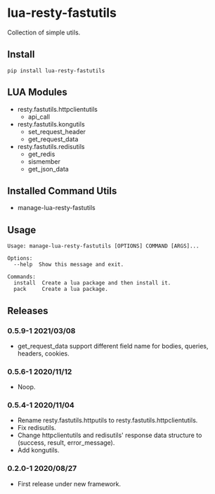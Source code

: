 # lua-resty-fastutils

Collection of simple utils.

## Install

```shell
pip install lua-resty-fastutils
```

## LUA Modules

- resty.fastutils.httpclientutils
  - api_call
- resty.fastutils.kongutils
  - set_request_header
  - get_request_data
- resty.fastutils.redisutils
  - get_redis
  - sismember
  - get_json_data

## Installed Command Utils

- manage-lua-resty-fastutils

## Usage

```shell
Usage: manage-lua-resty-fastutils [OPTIONS] COMMAND [ARGS]...

Options:
  --help  Show this message and exit.

Commands:
  install  Create a lua package and then install it.
  pack     Create a lua package.
```

## Releases

### 0.5.9-1 2021/03/08

- get_request_data support different field name for bodies, queries, headers, cookies.

### 0.5.6-1 2020/11/12

- Noop.

### 0.5.4-1 2020/11/04

- Rename resty.fastutils.httputils to resty.fastutils.httpclientutils.
- Fix redisutils.
- Change httpclientutils and redisutils' response data structure to (success, result, error_message).
- Add kongutils.

### 0.2.0-1 2020/08/27

- First release under new framework.
